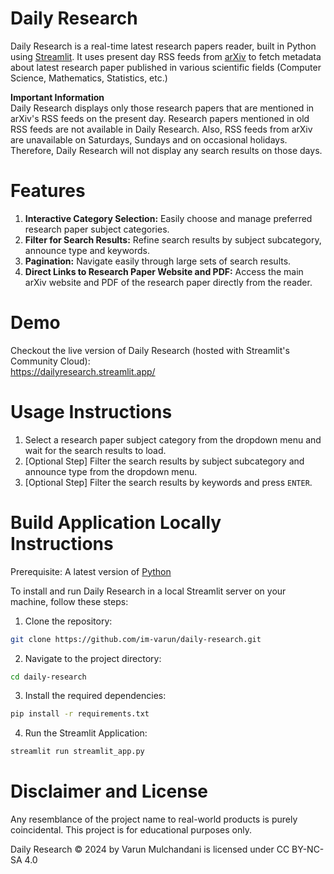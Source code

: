 # Daily Research

Daily Research is a real-time latest research papers reader, built in Python using [Streamlit](https://streamlit.io/). It uses present day RSS feeds from [arXiv](https://arxiv.org/) to fetch metadata about latest research paper published in various scientific fields (Computer Science, Mathematics, Statistics, etc.)

**Important Information**  
Daily Research displays only those research papers that are mentioned in arXiv's RSS feeds on the present day. Research papers mentioned in old RSS feeds are not available in Daily Research. Also, RSS feeds from arXiv are unavailable on Saturdays, Sundays and on occasional holidays. Therefore, Daily Research will not display any search results on those days.

# Features

1. **Interactive Category Selection:** Easily choose and manage preferred research paper subject categories.
2. **Filter for Search Results:** Refine search results by subject subcategory, announce type and keywords.
3. **Pagination:** Navigate easily through large sets of search results.
4. **Direct Links to Research Paper Website and PDF:** Access the main arXiv website and PDF of the research paper directly from the reader.

# Demo

Checkout the live version of Daily Research (hosted with Streamlit's Community Cloud):  
https://dailyresearch.streamlit.app/

# Usage Instructions

1. Select a research paper subject category from the dropdown menu and wait for the search results to load.
2. [Optional Step] Filter the search results by subject subcategory and announce type from the dropdown menu.
3. [Optional Step] Filter the search results by keywords and press `ENTER`.

# Build Application Locally Instructions

Prerequisite: A latest version of [Python](https://www.python.org/)

To install and run Daily Research in a local Streamlit server on your machine, follow these steps:

1. Clone the repository:
```sh
git clone https://github.com/im-varun/daily-research.git
```

2. Navigate to the project directory:
```sh
cd daily-research
```

3. Install the required dependencies:
```sh
pip install -r requirements.txt
```

4. Run the Streamlit Application:
```sh
streamlit run streamlit_app.py
```

# Disclaimer and License

Any resemblance of the project name to real-world products is purely coincidental. This project is for educational purposes only.
  
Daily Research © 2024 by Varun Mulchandani is licensed under CC BY-NC-SA 4.0